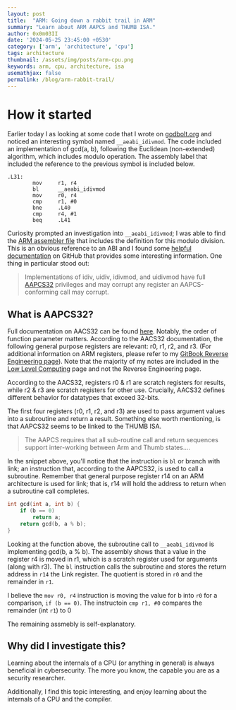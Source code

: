 ```yaml
---
layout: post
title:  "ARM: Going down a rabbit trail in ARM"
summary: "Learn about ARM AAPCS and THUMB ISA."
author: 0x0m03II
date: '2024-05-25 23:45:00 +0530'
category: ['arm', 'architecture', 'cpu']
tags: architecture
thumbnail: /assets/img/posts/arm-cpu.png
keywords: arm, cpu, architecture, isa
usemathjax: false
permalink: /blog/arm-rabbit-trail/
---
```


# How it started
Earlier today I as looking at some code that I wrote on [godbolt.org](https://godbolt.org/) and noticed an interesting symbol named `__aeabi_idivmod`.  The code included an implementation of gcd(a, b), following the Euclidean (non-extended) algorithm, which includes modulo operation.  The assembly label that included the reference to the previous symbol is included below.

```ArmAsm
.L31:
        mov     r1, r4
        bl      __aeabi_idivmod
        mov     r0, r4
        cmp     r1, #0
        bne     .L40
        cmp     r4, #1
        beq     .L41
```

Curiosity prompted an investigation into `__aeabi_idivmod`; I was able to find the [ARM assembler file](https://codebrowser.dev/llvm/compiler-rt/lib/builtins/arm/aeabi_idivmod.S.html) that includes the definition for this modulo division.  This is an obvious reference to an ABI and I found some [helpful documentation](https://github.com/ARM-software/abi-aa/blob/main/rtabi32/rtabi32.rst#other-c-and-assembly-language-helper-functions) on GitHub that provides some interesting information.  One thing in particular stood out:

> Implementations of idiv, uidiv, idivmod, and uidivmod have full [AAPCS32](https://github.com/ARM-software/abi-aa/releases) privileges and may corrupt any register an AAPCS-conforming call may corrupt.

## What is AAPCS32?
Full documentation on AACS32 can be found [here](https://github.com/ARM-software/abi-aa/releases/download/2023Q3/aapcs32.pdf).  Notably, the order of function parameter matters.  According to the AACS32 documentation, the following general purpose registers are relevant: r0, r1, r2, and r3.  (For additional information on ARM registers, please refer to my [GitBook Reverse Engineering page](https://docs.thecodeguardian.dev/v/reverse-engineering/arm-registers)).  Note that the majority of my notes are included in the [Low Level Computing](https://docs.thecodeguardian.dev/) page and not the Reverse Engineering page.

According to the AACS32, registers r0 & r1 are scratch registers for results, while r2 & r3 are scratch registers for other use.  Crucially, AACS32 defines different behavior for datatypes that exceed 32-bits.

The first four registers (r0, r1, r2, and r3) are used to pass argument values into a subroutine and return a result.  Something else worth mentioning, is that AAPCS32 seems to be linked to the THUMB ISA.

> The AAPCS requires that all sub-routine call and return sequences support inter-working between Arm and Thumb states....

In the snippet above, you'll notice that the instruction is `bl` or branch with link; an instruction that, according to the AAPCS32, is used to call a subroutine. Remember that general purpose register r14 on an ARM architecture is used for link; that is, r14 will hold the address to return when a subroutine call completes.

```cpp
int gcd(int a, int b) {
    if (b == 0)
        return a;
    return gcd(b, a % b);
}
```

Looking at the function above, the subroutine call to `__aeabi_idivmod` is implementing gcd(b, a % b).  The assembly shows that a value in the register r4 is moved in r1, which is a scratch register used for arguments (along with r3).  The `bl` instruction calls the subroutine and stores the return address in `r14` the Link register.  The quotient is stored in `r0` and the remainder in `r1`.

I believe the `mov r0, r4` instruction is moving the value for b into `r0` for a comparison, `if (b == 0)`.  The instructoin  `cmp r1, #0` compares the remainder (int `r1`) to 0

The remaining assmebly is self-explanatory.

## Why did I investigate this?
Learning about the internals of a CPU (or anything in general) is always beneficial in cybersecurity.  The more you know, the capable you are as a security researcher.

Additionally, I find this topic interesting, and enjoy learning about the internals of a CPU and the compiler.